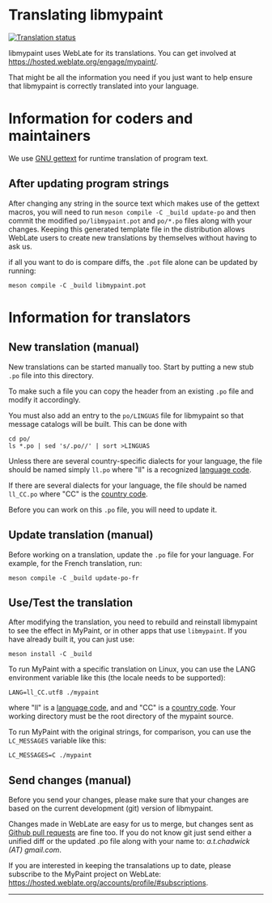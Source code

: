 # Translating libmypaint

[![Translation status](https://hosted.weblate.org/widgets/mypaint/-/svg-badge.svg)](https://hosted.weblate.org/engage/mypaint/?utm_source=widget)

libmypaint uses WebLate for its translations.
You can get involved at <https://hosted.weblate.org/engage/mypaint/>.

That might be all the information you need
if you just want to help ensure that libmypaint
is correctly translated into your language.

# Information for coders and maintainers

We use [GNU gettext][gettext] for runtime translation of program text.

## After updating program strings

After changing any string in the source text which makes use of the
gettext macros, you will need to run `meson compile -C _build update-po`
and then commit the modified `po/libmypaint.pot` and `po/*.po`
files along with your changes.
Keeping this generated template file in the distribution
allows WebLate users to create new translations by themselves
without having to ask us.

if all you want to do is compare diffs,
the `.pot` file alone can be updated by running:
```
meson compile -C _build libmypaint.pot
```

# Information for translators

## New translation (manual)

New translations can be started manually too.
Start by putting a new stub `.po` file into this directory.

To make such a file you can
copy the header from an existing `.po` file
and modify it accordingly.

You must also add an entry to the `po/LINGUAS` file for libmypaint
so that message catalogs will be built. This can be done with

    cd po/
    ls *.po | sed 's/.po//' | sort >LINGUAS

Unless there are several country-specific dialects for your language,
the file should be named simply `ll.po`
where "ll" is a recognized [language code][ll].

If there are several dialects for your language,
the file should be named `ll_CC.po`
where "CC" is the [country code][CC].

Before you can work on this `.po` file,
you will need to update it.

## Update translation (manual)

Before working on a translation,
update the `.po` file for your language.
For example, for the French translation, run:

    meson compile -C _build update-po-fr

## Use/Test the translation

After modifying the translation,
you need to rebuild and reinstall libmypaint to see the effect
in MyPaint, or in other apps that use `libmypaint`.
If you have already built it, you can just use:

    meson install -C _build

To run MyPaint with a specific translation on Linux,
you can use the LANG environment variable
like this (the locale needs to be supported):

    LANG=ll_CC.utf8 ./mypaint

where "ll" is a [language code][ll], and and "CC" is a [country code][CC].
Your working directory must be the root directory of the mypaint source.

To run MyPaint with the original strings, for comparison,
you can use the `LC_MESSAGES` variable like this:

    LC_MESSAGES=C ./mypaint

## Send changes (manual)

Before you send your changes, please make sure that
your changes are based on the
current development (git) version of libmypaint.

Changes made in WebLate are easy for us to merge,
but changes sent as [Github pull requests][PR] are fine too.
If you do not know git just send
either a unified diff or the updated .po file
along with your name to: *a.t.chadwick (AT) gmail.com*.

If you are interested in keeping the transalations up to date,
please subscribe to the MyPaint project on WebLate:
<https://hosted.weblate.org/accounts/profile/#subscriptions>.

--------------------

[gettext]: http://www.gnu.org/software/hello/manual/gettext/ (Official GNU gettext manual)
[ll]: http://www.gnu.org/software/hello/manual/gettext/Usual-Language-Codes.html#Usual-Language-Codes ("ll" options)
[CC]: http://www.gnu.org/software/hello/manual/gettext/Country-Codes.html#Country-Codes ("CC" options)
[PR]: https://help.github.com/articles/using-pull-requests/
